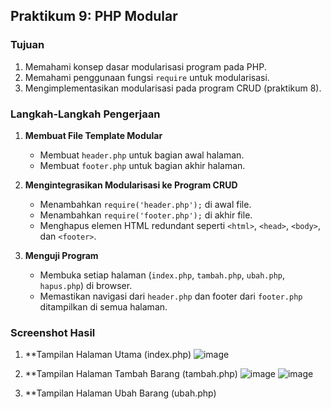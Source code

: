 ## Praktikum 9: PHP Modular

### Tujuan
1. Memahami konsep dasar modularisasi program pada PHP.
2. Memahami penggunaan fungsi `require` untuk modularisasi.
3. Mengimplementasikan modularisasi pada program CRUD (praktikum 8).

### Langkah-Langkah Pengerjaan

1. **Membuat File Template Modular**
   - Membuat `header.php` untuk bagian awal halaman.
   - Membuat `footer.php` untuk bagian akhir halaman.

2. **Mengintegrasikan Modularisasi ke Program CRUD**
   - Menambahkan `require('header.php');` di awal file.
   - Menambahkan `require('footer.php');` di akhir file.
   - Menghapus elemen HTML redundant seperti `<html>`, `<head>`, `<body>`, dan `<footer>`.

3. **Menguji Program**
   - Membuka setiap halaman (`index.php`, `tambah.php`, `ubah.php`, `hapus.php`) di browser.
   - Memastikan navigasi dari `header.php` dan footer dari `footer.php` ditampilkan di semua halaman.

### Screenshot Hasil
1. **Tampilan Halaman Utama (index.php)
![image](https://github.com/user-attachments/assets/134328a1-9523-4f75-951c-6f097bf3411a)

2. **Tampilan Halaman Tambah Barang (tambah.php)
![image](https://github.com/user-attachments/assets/a120a7fd-8f90-4a7c-87c2-5de65a6f699d)
![image](https://github.com/user-attachments/assets/ac7ce297-81c4-4a42-a672-8f7a2f4c389b)

3. **Tampilan Halaman Ubah Barang (ubah.php)
   
